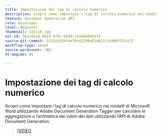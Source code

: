 ```yaml
---
title: Impostazione dei tag di calcolo numerico
description: Scopri come impostare i tag di calcolo numerico nei modelli di Microsoft Word utilizzando Adobe Document Generation Tagger per calcolare le aggregazioni o l’aritmetica dei valori dei dati utilizzando l’API di Adobe Document Generation
feature: Document Generation API
role: Developer
level: Beginner
thumbnail: 332118.jpg
exl-id: 562cd1ad-6b43-4f4c-bb58-c63494895a14
source-git-commit: 5222e1626f4e79c02298e81d621216469753ca72
workflow-type: tm+mt
source-wordcount: '66'
ht-degree: 0%

---
```


# Impostazione dei tag di calcolo numerico

Scopri come impostare i tag di calcolo numerico nei modelli di Microsoft Word utilizzando Adobe Document Generation Tagger per calcolare le aggregazioni o l’aritmetica dei valori dei dati utilizzando l’API di Adobe Document Generation.

>[!VIDEO](https://video.tv.adobe.com/v/332118?hidetitle=true)
